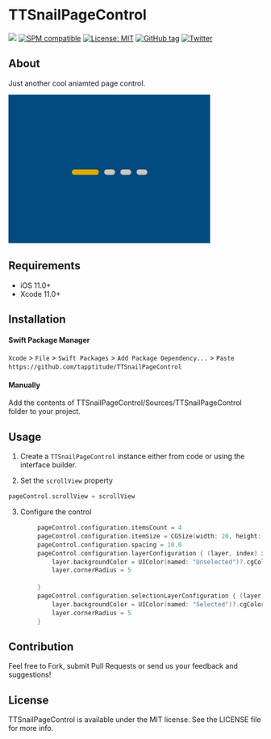 # TTSnailPageControl

![](https://img.shields.io/badge/Swift-5.0-green.svg?style=flat)
[![SPM compatible](https://img.shields.io/badge/SPM-compatible-4BC51D.svg?style=flat)](https://swift.org/package-manager/)
[![License: MIT](http://img.shields.io/badge/license-MIT-lightgrey.svg?style=flat)](https://github.com/s4cha/Stevia/blob/master/LICENSE)
[![GitHub tag](https://img.shields.io/github/release/freshos/TTSnailPageControl.svg)](https://github.com/tapptitude/TTParallaxOnboarding/releases)
[![Twitter](https://img.shields.io/badge/Twitter-@Tapptitude-blue.svg?style=flat)](http://twitter.com/Tapptitude)

## About

Just another cool aniamted page control.

![](Resources/demo.gif)

## Requirements

- iOS 11.0+
- Xcode 11.0+

## Installation

#### Swift Package Manager

`Xcode` > `File` > `Swift Packages` > `Add Package Dependency...` > `Paste` `https://github.com/tapptitude/TTSnailPageControl`

#### Manually

Add the contents of TTSnailPageControl/Sources/TTSnailPageControl folder to your project.

## Usage

1. Create a `TTSnailPageControl` instance either from code or using the interface builder. 

2. Set the `scrollView` property

```swift
pageControl.scrollView = scrollView
```

3. Configure the control

```swift
        pageControl.configuration.itemsCount = 4
        pageControl.configuration.itemSize = CGSize(width: 20, height: 10)
        pageControl.configuration.spacing = 10.0
        pageControl.configuration.layerConfiguration { (layer, index) in
            layer.backgroundColor = UIColor(named: "Unselected")?.cgColor
            layer.cornerRadius = 5
            
        }
        pageControl.configuration.selectionLayerConfiguration { (layer) in
            layer.backgroundColor = UIColor(named: "Selected")?.cgColor
            layer.cornerRadius = 5
        }
```
## Contribution

Feel free to Fork, submit Pull Requests or send us your feedback and suggestions!


## License

TTSnailPageControl is available under the MIT license. See the LICENSE file for more info.
